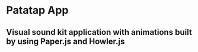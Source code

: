 # Patatap App

 ## Visual sound kit application with animations built by using Paper.js and Howler.js
